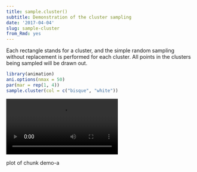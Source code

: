 ```yaml
---
title: sample.cluster()
subtitle: Demonstration of the cluster sampling
date: '2017-04-04'
slug: sample-cluster
from_Rmd: yes
---
```

Each rectangle stands for a cluster, and the simple random sampling without
replacement is performed for each cluster. All points in the clusters being
sampled will be drawn out.
 

```r
library(animation)
ani.options(nmax = 50)
par(mar = rep(1, 4))
sample.cluster(col = c("bisque", "white"))
```

<video controls loop autoplay><source src="https://assets.yihui.name/figures/animation/example/sample-cluster/demo-a.mp4" /><p>plot of chunk demo-a</p></video>
